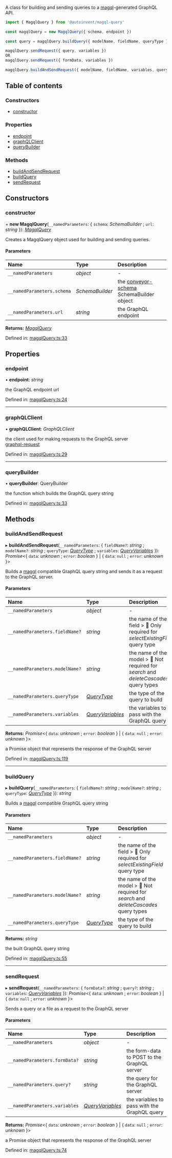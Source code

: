 A class for building and sending queries to a [magql](https://github.com/autoinvent/magql)-generated GraphQL API.
```typescript
import { MagqlQuery } from '@autoinvent/magql-query'
⠀
const magqlQuery = new MagqlQuery({ schema, endpoint })
⠀
const query = magqlQuery.buildQuery({ modelName, fieldName, queryType })
⠀
magqlQuery.sendRequest({ query, variables })
OR
magqlQuery.sendRequest({ formData, variables })
⠀
magqlQuery.buildAndSendRequest({ modelName, fieldName, variables, queryType })
```

## Table of contents

### Constructors

- [constructor](../wiki/Class:%20MagqlQuery#constructor)

### Properties

- [endpoint](../wiki/Class:%20MagqlQuery#endpoint)
- [graphQLClient](../wiki/Class:%20MagqlQuery#graphqlclient)
- [queryBuilder](../wiki/Class:%20MagqlQuery#querybuilder)

### Methods

- [buildAndSendRequest](../wiki/Class:%20MagqlQuery#buildandsendrequest)
- [buildQuery](../wiki/Class:%20MagqlQuery#buildquery)
- [sendRequest](../wiki/Class:%20MagqlQuery#sendrequest)

## Constructors

### constructor

\+ **new MagqlQuery**(`__namedParameters`: { `schema`: *SchemaBuilder* ; `url`: *string*  }): [*MagqlQuery*](../wiki/Class:%20MagqlQuery)

Creates a MagqlQuery object used for building and sending queries.

#### Parameters

| Name | Type | Description |
| :------ | :------ | :------ |
| `__namedParameters` | *object* | - |
| `__namedParameters.schema` | *SchemaBuilder* | the [conveyor-schema](https://github.com/autoinvent/conveyor-schema) SchemaBuilder object |
| `__namedParameters.url` | *string* | the GraphQL endpoint |

**Returns:** [*MagqlQuery*](../wiki/Class:%20MagqlQuery)

Defined in: [magqlQuery.ts:33](https://github.com/autoinvent/magql-query/blob/3443b6a/src/magqlQuery.ts#L33)

## Properties

### endpoint

• **endpoint**: *string*

the GraphQL endpoint url

Defined in: [magqlQuery.ts:24](https://github.com/autoinvent/magql-query/blob/3443b6a/src/magqlQuery.ts#L24)

___

### graphQLClient

• **graphQLClient**: *GraphQLClient*

the client used for making requests to the GraphQL server \
[graphql-request](https://github.com/prisma-labs/graphql-request)

Defined in: [magqlQuery.ts:29](https://github.com/autoinvent/magql-query/blob/3443b6a/src/magqlQuery.ts#L29)

___

### queryBuilder

• **queryBuilder**: QueryBuilder

the function which builds the GraphQL query string

Defined in: [magqlQuery.ts:33](https://github.com/autoinvent/magql-query/blob/3443b6a/src/magqlQuery.ts#L33)

## Methods

### buildAndSendRequest

▸ **buildAndSendRequest**(`__namedParameters`: { `fieldName?`: *string* ; `modelName?`: *string* ; `queryType`: [*QueryType*](../wiki/Exports#querytype) ; `variables`: [*QueryVariables*](../wiki/Interface:%20QueryVariables)  }): *Promise*<{ `data`: *unknown* ; `error`: *boolean*  } \| { `data`: ``null`` ; `error`: *unknown*  }\>

Builds a [magql](https://github.com/autoinvent/magql) compatible GraphQL query string
and sends it as a request to the GraphQL server.

#### Parameters

| Name | Type | Description |
| :------ | :------ | :------ |
| `__namedParameters` | *object* | - |
| `__namedParameters.fieldName?` | *string* | the name of the field > 📝 Only required for *selectExistingField* query type |
| `__namedParameters.modelName?` | *string* | the name of the model > 📝 Not required for *search* and *deleteCascades* query types |
| `__namedParameters.queryType` | [*QueryType*](../wiki/Exports#querytype) | the type of the query to build |
| `__namedParameters.variables` | [*QueryVariables*](../wiki/Interface:%20QueryVariables) | the variables to pass with the GraphQL query |

**Returns:** *Promise*<{ `data`: *unknown* ; `error`: *boolean*  } \| { `data`: ``null`` ; `error`: *unknown*  }\>

a Promise object that represents the response of the GraphQL server

Defined in: [magqlQuery.ts:119](https://github.com/autoinvent/magql-query/blob/3443b6a/src/magqlQuery.ts#L119)

___

### buildQuery

▸ **buildQuery**(`__namedParameters`: { `fieldName?`: *string* ; `modelName?`: *string* ; `queryType`: [*QueryType*](../wiki/Exports#querytype)  }): *string*

Builds a [magql](https://github.com/autoinvent/magql) compatible GraphQL query string

#### Parameters

| Name | Type | Description |
| :------ | :------ | :------ |
| `__namedParameters` | *object* | - |
| `__namedParameters.fieldName?` | *string* | the name of the field > 📝 Only required for *selectExistingField* query type |
| `__namedParameters.modelName?` | *string* | the name of the model > 📝 Not required for *search* and *deleteCascades* query types |
| `__namedParameters.queryType` | [*QueryType*](../wiki/Exports#querytype) | the type of the query to build |

**Returns:** *string*

the built GraphQL query string

Defined in: [magqlQuery.ts:55](https://github.com/autoinvent/magql-query/blob/3443b6a/src/magqlQuery.ts#L55)

___

### sendRequest

▸ **sendRequest**(`__namedParameters`: { `formData?`: *string* ; `query?`: *string* ; `variables`: [*QueryVariables*](../wiki/Interface:%20QueryVariables)  }): *Promise*<{ `data`: *unknown* ; `error`: *boolean*  } \| { `data`: ``null`` ; `error`: *unknown*  }\>

Sends a query or a file as a request to the GraphQL server

#### Parameters

| Name | Type | Description |
| :------ | :------ | :------ |
| `__namedParameters` | *object* | - |
| `__namedParameters.formData?` | *string* | the form-data to POST to the GraphQL server |
| `__namedParameters.query?` | *string* | the query for the GraphQL server |
| `__namedParameters.variables` | [*QueryVariables*](../wiki/Interface:%20QueryVariables) | the variables to pass with the GraphQL query |

**Returns:** *Promise*<{ `data`: *unknown* ; `error`: *boolean*  } \| { `data`: ``null`` ; `error`: *unknown*  }\>

a Promise object that represents the response of the GraphQL server

Defined in: [magqlQuery.ts:74](https://github.com/autoinvent/magql-query/blob/3443b6a/src/magqlQuery.ts#L74)
